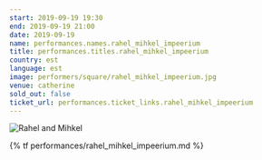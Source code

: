 ```yaml
---
start: 2019-09-19 19:30
end: 2019-09-19 21:00
date: 2019-09-19
name: performances.names.rahel_mihkel_impeerium
title: performances.titles.rahel_mihkel_impeerium
country: est
language: est
image: performers/square/rahel_mihkel_impeerium.jpg
venue: catherine
sold_out: false
ticket_url: performances.ticket_links.rahel_mihkel_impeerium
---
```


<picture>
    <source media="(min-width: 1200px)" srcset="{% asset performers/wide/rahel_mihkel_impeerium.jpg @path %}">
    <source media="(min-width: 768px)" srcset="{% asset performers/wide/rahel_mihkel_impeerium.jpg @path %}">
    <img src="{% asset performers/square/rahel_mihkel_impeerium.jpg @path %}" alt="Rahel and Mihkel">
</picture>

{% tf performances/rahel_mihkel_impeerium.md %}

